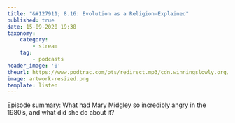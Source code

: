 ```yaml
---
title: "&#127911; 8.16: Evolution as a Religion—Explained"
published: true
date: 15-09-2020 19:38
taxonomy:
    category:
        - stream
    tag:
        - podcasts
header_image: '0'
theurl: https://www.podtrac.com/pts/redirect.mp3/cdn.winningslowly.org/file/winningslowly/8.16.mp3
image: artwork-resized.png
template: listen
--- 
```

Episode summary: What had Mary Midgley so incredibly angry in the 1980’s, and what did she do about it?
